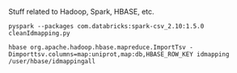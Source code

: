 Stuff related to Hadoop, Spark, HBASE, etc.

    pyspark --packages com.databricks:spark-csv_2.10:1.5.0 cleanIdmapping.py

    hbase org.apache.hadoop.hbase.mapreduce.ImportTsv -Dimporttsv.columns=map:uniprot,map:db,HBASE_ROW_KEY idmapping /user/hbase/idmappingall

